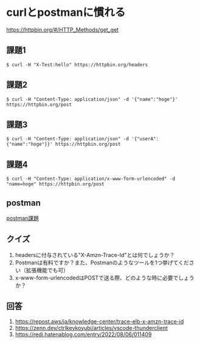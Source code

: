 # curlとpostmanに慣れる

https://httpbin.org/#/HTTP_Methods/get_get

## 課題1

```
$ curl -H "X-Test:hello" https://httpbin.org/headers
```

## 課題2

```
$ curl -H "Content-Type: application/json" -d '{"name":"hoge"}' https://httpbin.org/post
```

## 課題3

```
$ curl -H "Content-Type: application/json" -d '{"userA":{"name":"hoge"}}' https://httpbin.org/post
```

## 課題4

```
$ curl -H "Content-Type: application/x-www-form-urlencoded" -d "name=hoge" https://httpbin.org/post
```

## postman

[postman課題](Praha.postman_collection.json)

## クイズ

1. headersに付与されている"X-Amzn-Trace-Id"とは何でしょうか？
1. Postmanは有料ですか？また、Postmanのようなツールを1つ挙げてください（拡張機能でも可）
1. x-www-form-urlencodedはPOSTで送る際、どのような時に必要でしょうか？

## 回答

1. https://repost.aws/ja/knowledge-center/trace-elb-x-amzn-trace-id
1. https://zenn.dev/ctrlkeykoyubi/articles/vscode-thunderclient
1. https://redj.hatenablog.com/entry/2022/08/06/011409